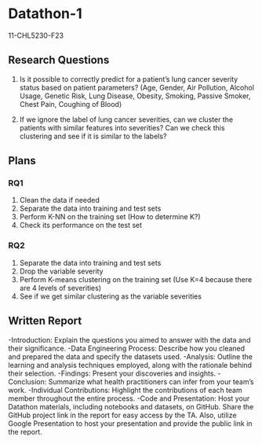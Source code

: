# Datathon-1
11-CHL5230-F23

## Research Questions

1. Is it possible to correctly predict for a patient’s lung cancer severity status based on patient parameters? (Age, Gender, Air Pollution, Alcohol Usage, Genetic Risk, Lung Disease, Obesity, Smoking, Passive Smoker, Chest Pain, Coughing of Blood)

2. If we ignore the label of lung cancer severities, can we cluster the patients with similar features into severities? Can we check this clustering and see if it is similar to the labels?

## Plans

### RQ1
1. Clean the data if needed
2. Separate the data into training and test sets
3. Perform K-NN on the training set (How to determine K?)
4. Check its performance on the test set

### RQ2
1. Separate the data into training and test sets
2. Drop the variable severity
3. Perform K-means clustering on the training set (Use K=4 because there are 4 levels of severities)
4. See if we get similar clustering as the variable severities


## Written Report

-Introduction: Explain the questions you aimed to answer with the data and their significance.
-Data Engineering Process: Describe how you cleaned and prepared the data and specify the datasets used.
-Analysis: Outline the learning and analysis techniques employed, along with the rationale behind their selection.
-Findings: Present your discoveries and insights.
-Conclusion: Summarize what health practitioners can infer from your team’s work.
-Individual Contributions: Highlight the contributions of each team member throughout the entire process.
-Code and Presentation: Host your Datathon materials, including notebooks and datasets, on GitHub. Share the GitHub project link in the report for easy access by the TA. Also, utilize Google Presentation to host your presentation and provide the public link in the report.

